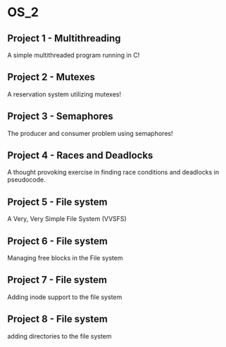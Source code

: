 # OS_2

## Project 1 - Multithreading

A simple multithreaded program running in C!

## Project 2 - Mutexes

A reservation system utilizing mutexes!

## Project 3 - Semaphores

The producer and consumer problem using semaphores!

## Project 4 - Races and Deadlocks

A thought provoking exercise in finding race conditions and deadlocks in pseudocode. 

## Project 5 - File system

A Very, Very Simple File System (VVSFS)

## Project 6 - File system

Managing free blocks in the File system 

## Project 7 - File system

Adding inode support to the file system 

## Project 8 - File system 

adding directories to the file system